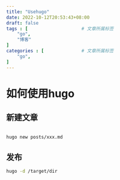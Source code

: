 ```yaml
---
title: "Usehugo"
date: 2022-10-12T20:53:43+08:00
draft: false
tags : [                    # 文章所属标签
    "go",
    "博客"
]
categories : [              # 文章所属标签
    "go",
]
---
```



# 如何使用hugo

## 新建文章

```bash

hugo new posts/xxx.md

```

## 发布

```bash
hugo -d /target/dir
```

 


